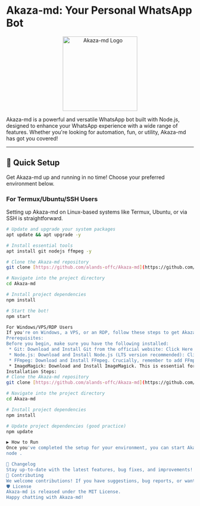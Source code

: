 # Akaza-md: Your Personal WhatsApp Bot

<p align="center">
  <img src="[https://cdn.alands.xyz/files/6839464e595edbc3c978cf96?filename=images](https://cdn.alands.xyz/files/683946b7595edbc3c978cf9a?filename=images.jpeg)." alt="Akaza-md Logo" width="200"/>
</p>

Akaza-md is a powerful and versatile WhatsApp bot built with Node.js, designed to enhance your WhatsApp experience with a wide range of features. Whether you're looking for automation, fun, or utility, Akaza-md has got you covered!

---

## 🚀 Quick Setup

Get Akaza-md up and running in no time! Choose your preferred environment below.

### For Termux/Ubuntu/SSH Users

Setting up Akaza-md on Linux-based systems like Termux, Ubuntu, or via SSH is straightforward.

```bash
# Update and upgrade your system packages
apt update && apt upgrade -y

# Install essential tools
apt install git nodejs ffmpeg -y

# Clone the Akaza-md repository
git clone [https://github.com/alands-offc/Akaza-md](https://github.com/alands-offc/Akaza-md)

# Navigate into the project directory
cd Akaza-md

# Install project dependencies
npm install

# Start the bot!
npm start

For Windows/VPS/RDP Users
If you're on Windows, a VPS, or an RDP, follow these steps to get Akaza-md running.
Prerequisites:
Before you begin, make sure you have the following installed:
 * Git: Download and Install Git from the official website: Click Here
 * Node.js: Download and Install Node.js (LTS version recommended): Click Here
 * FFmpeg: Download and Install FFmpeg. Crucially, remember to add FFmpeg to your system's PATH environment variables during installation or manually. Click Here
 * ImageMagick: Download and Install ImageMagick. This is essential for various image manipulation features. Click Here
Installation Steps:
# Clone the Akaza-md repository
git clone [https://github.com/alands-offc/Akaza-md](https://github.com/alands-offc/Akaza-md)

# Navigate into the project directory
cd Akaza-md

# Install project dependencies
npm install

# Update project dependencies (good practice)
npm update

▶️ How to Run
Once you've completed the setup for your environment, you can start Akaza-md using the following command from within the Akaza-md directory:
node .

📜 Changelog
Stay up-to-date with the latest features, bug fixes, and improvements! For a detailed history of changes, please visit our GitHub Releases page.
🙏 Contributing
We welcome contributions! If you have suggestions, bug reports, or want to contribute code, please open an issue or submit a pull request on our GitHub repository.
🛡️ License
Akaza-md is released under the MIT License.
Happy chatting with Akaza-md!

